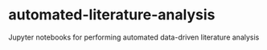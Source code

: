 # automated-literature-analysis
Jupyter notebooks for performing automated data-driven literature analysis
